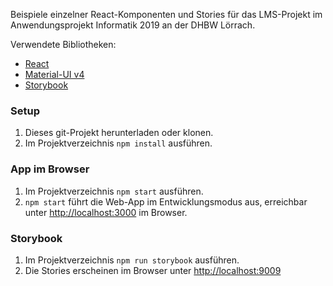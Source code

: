 Beispiele einzelner React-Komponenten und Stories für das LMS-Projekt im Anwendungsprojekt Informatik 2019 an der DHBW Lörrach.

Verwendete Bibliotheken:

- [React](https://reactjs.org)
- [Material-UI v4](https://next.material-ui.com/)
- [Storybook](https://storybook.js.org/)

### Setup

1. Dieses git-Projekt herunterladen oder klonen.
2. Im Projektverzeichnis `npm install` ausführen.

### App im Browser

1. Im Projektverzeichnis `npm start` ausführen.
2. `npm start` führt die Web-App im Entwicklungsmodus aus, erreichbar unter [http://localhost:3000](http://localhost:3000) im Browser.

### Storybook

1. Im Projektverzeichnis `npm run storybook` ausführen.
2. Die Stories erscheinen im Browser unter [http://localhost:9009](http://localhost:9009)
